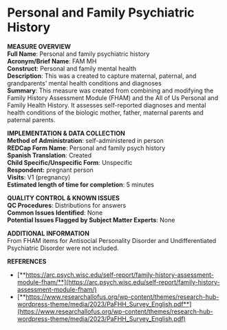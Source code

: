 # Personal and Family Psychiatric History 
**MEASURE OVERVIEW**        
**Full Name**: Personal and family psychiatric history   
**Acronym/Brief Name**: FAM MH  
**Construct**: Personal and family mental health   
**Description**: This was a created to capture maternal, paternal, and grandparents’ mental health conditions and diagnoses  
**Summary**: This measure was created from combining and modifying the Family History Assessment Module (FHAM) and the All of Us Personal and Family Health History. It assesses self-reported diagnoses and mental health conditions of the biologic mother, father, maternal parents and paternal parents. 

**IMPLEMENTATION & DATA COLLECTION**    
**Method of Administration**: self-administered in person  
**REDCap Form Name**: Personal and family psych history  
**Spanish Translation**: Created  
**Child Specific/Unspecific Form**: Unspecific  
**Respondent:** pregnant person   
**Visits**: V1 (pregnancy)  
**Estimated length of time for completion**: 5 minutes

**QUALITY CONTROL & KNOWN ISSUES**   
**QC Procedures**: Distributions for answers  
**Common Issues Identified**: None  
**Potential Issues Flagged by Subject Matter Experts**: None

**ADDITIONAL INFORMATION**   
From FHAM items for Antisocial Personality Disorder and Undifferentiated Psychiatric Disorder were not included.

**REFERENCES**
- [**https://arc.psych.wisc.edu/self-report/family-history-assessment-module-fham/**](https://arc.psych.wisc.edu/self-report/family-history-assessment-module-fham/)
- [**https://www.researchallofus.org/wp-content/themes/research-hub-wordpress-theme/media/2023/PaFHH_Survey_English.pdf**](https://www.researchallofus.org/wp-content/themes/research-hub-wordpress-theme/media/2023/PaFHH_Survey_English.pdf)
